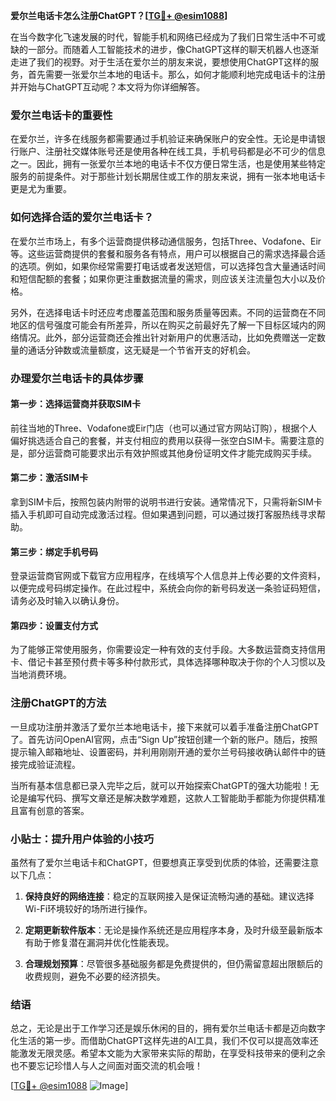 **爱尔兰电话卡怎么注册ChatGPT？[[TG💪+ @esim1088](https://t.me/s/esim1088)]**

在当今数字化飞速发展的时代，智能手机和网络已经成为了我们日常生活中不可或缺的一部分。而随着人工智能技术的进步，像ChatGPT这样的聊天机器人也逐渐走进了我们的视野。对于生活在爱尔兰的朋友来说，要想使用ChatGPT这样的服务，首先需要一张爱尔兰本地的电话卡。那么，如何才能顺利地完成电话卡的注册并开始与ChatGPT互动呢？本文将为你详细解答。

### 爱尔兰电话卡的重要性

在爱尔兰，许多在线服务都需要通过手机验证来确保账户的安全性。无论是申请银行账户、注册社交媒体账号还是使用各种在线工具，手机号码都是必不可少的信息之一。因此，拥有一张爱尔兰本地的电话卡不仅方便日常生活，也是使用某些特定服务的前提条件。对于那些计划长期居住或工作的朋友来说，拥有一张本地电话卡更是尤为重要。

### 如何选择合适的爱尔兰电话卡？

在爱尔兰市场上，有多个运营商提供移动通信服务，包括Three、Vodafone、Eir等。这些运营商提供的套餐和服务各有特点，用户可以根据自己的需求选择最合适的选项。例如，如果你经常需要打电话或者发送短信，可以选择包含大量通话时间和短信配额的套餐；如果你更注重数据流量的需求，则应该关注流量包大小以及价格。

另外，在选择电话卡时还应考虑覆盖范围和服务质量等因素。不同的运营商在不同地区的信号强度可能会有所差异，所以在购买之前最好先了解一下目标区域内的网络情况。此外，部分运营商还会推出针对新用户的优惠活动，比如免费赠送一定数量的通话分钟数或流量额度，这无疑是一个节省开支的好机会。

### 办理爱尔兰电话卡的具体步骤

#### 第一步：选择运营商并获取SIM卡

前往当地的Three、Vodafone或Eir门店（也可以通过官方网站订购），根据个人偏好挑选适合自己的套餐，并支付相应的费用以获得一张空白SIM卡。需要注意的是，部分运营商可能要求出示有效护照或其他身份证明文件才能完成购买手续。

#### 第二步：激活SIM卡

拿到SIM卡后，按照包装内附带的说明书进行安装。通常情况下，只需将新SIM卡插入手机即可自动完成激活过程。但如果遇到问题，可以通过拨打客服热线寻求帮助。

#### 第三步：绑定手机号码

登录运营商官网或下载官方应用程序，在线填写个人信息并上传必要的文件资料，以便完成号码绑定操作。在此过程中，系统会向你的新号码发送一条验证码短信，请务必及时输入以确认身份。

#### 第四步：设置支付方式

为了能够正常使用服务，你需要设定一种有效的支付手段。大多数运营商支持信用卡、借记卡甚至预付费卡等多种付款形式，具体选择哪种取决于你的个人习惯以及当地消费环境。

### 注册ChatGPT的方法

一旦成功注册并激活了爱尔兰本地电话卡，接下来就可以着手准备注册ChatGPT了。首先访问OpenAI官网，点击“Sign Up”按钮创建一个新的账户。随后，按照提示输入邮箱地址、设置密码，并利用刚刚开通的爱尔兰号码接收确认邮件中的链接完成验证流程。

当所有基本信息都已录入完毕之后，就可以开始探索ChatGPT的强大功能啦！无论是编写代码、撰写文章还是解决数学难题，这款人工智能助手都能为你提供精准且富有创意的答案。

### 小贴士：提升用户体验的小技巧

虽然有了爱尔兰电话卡和ChatGPT，但要想真正享受到优质的体验，还需要注意以下几点：

1. **保持良好的网络连接**：稳定的互联网接入是保证流畅沟通的基础。建议选择Wi-Fi环境较好的场所进行操作。
   
2. **定期更新软件版本**：无论是操作系统还是应用程序本身，及时升级至最新版本有助于修复潜在漏洞并优化性能表现。
   
3. **合理规划预算**：尽管很多基础服务都是免费提供的，但仍需留意超出限额后的收费规则，避免不必要的经济损失。

### 结语

总之，无论是出于工作学习还是娱乐休闲的目的，拥有爱尔兰电话卡都是迈向数字化生活的第一步。而借助ChatGPT这样先进的AI工具，我们不仅可以提高效率还能激发无限灵感。希望本文能为大家带来实际的帮助，在享受科技带来的便利之余也不要忘记珍惜人与人之间面对面交流的机会哦！

[[TG💪+ @esim1088](https://t.me/s/esim1088) ![Image](https://i.postimg.cc/4NQfJmqS/Snipaste-2025-05-13-00-14-12.png)]